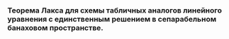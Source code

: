 ### Теорема Лакса для схемы табличных аналогов линейного уравнения с единственным решением в сепарабельном банаховом пространстве.

